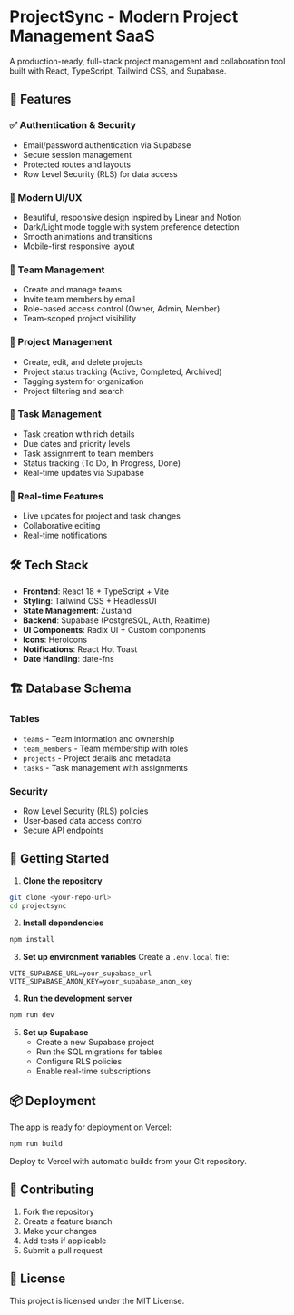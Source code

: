 
# ProjectSync - Modern Project Management SaaS

A production-ready, full-stack project management and collaboration tool built with React, TypeScript, Tailwind CSS, and Supabase.

## 🚀 Features

### ✅ Authentication & Security
- Email/password authentication via Supabase
- Secure session management
- Protected routes and layouts
- Row Level Security (RLS) for data access

### 🎨 Modern UI/UX
- Beautiful, responsive design inspired by Linear and Notion
- Dark/Light mode toggle with system preference detection
- Smooth animations and transitions
- Mobile-first responsive layout

### 👥 Team Management
- Create and manage teams
- Invite team members by email
- Role-based access control (Owner, Admin, Member)
- Team-scoped project visibility

### 📁 Project Management
- Create, edit, and delete projects
- Project status tracking (Active, Completed, Archived)
- Tagging system for organization
- Project filtering and search

### 📝 Task Management
- Task creation with rich details
- Due dates and priority levels
- Task assignment to team members
- Status tracking (To Do, In Progress, Done)
- Real-time updates via Supabase

### 🔄 Real-time Features
- Live updates for project and task changes
- Collaborative editing
- Real-time notifications

## 🛠️ Tech Stack

- **Frontend**: React 18 + TypeScript + Vite
- **Styling**: Tailwind CSS + HeadlessUI
- **State Management**: Zustand
- **Backend**: Supabase (PostgreSQL, Auth, Realtime)
- **UI Components**: Radix UI + Custom components
- **Icons**: Heroicons
- **Notifications**: React Hot Toast
- **Date Handling**: date-fns

## 🏗️ Database Schema

### Tables
- `teams` - Team information and ownership
- `team_members` - Team membership with roles
- `projects` - Project details and metadata
- `tasks` - Task management with assignments

### Security
- Row Level Security (RLS) policies
- User-based data access control
- Secure API endpoints

## 🚀 Getting Started

1. **Clone the repository**
```bash
git clone <your-repo-url>
cd projectsync
```

2. **Install dependencies**
```bash
npm install
```

3. **Set up environment variables**
Create a `.env.local` file:
```
VITE_SUPABASE_URL=your_supabase_url
VITE_SUPABASE_ANON_KEY=your_supabase_anon_key
```

4. **Run the development server**
```bash
npm run dev
```

5. **Set up Supabase**
   - Create a new Supabase project
   - Run the SQL migrations for tables
   - Configure RLS policies
   - Enable real-time subscriptions

## 📦 Deployment

The app is ready for deployment on Vercel:

```bash
npm run build
```

Deploy to Vercel with automatic builds from your Git repository.

## 🤝 Contributing

1. Fork the repository
2. Create a feature branch
3. Make your changes
4. Add tests if applicable
5. Submit a pull request

## 📝 License

This project is licensed under the MIT License.
